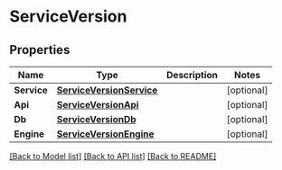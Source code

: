 # ServiceVersion

## Properties

Name | Type | Description | Notes
------------ | ------------- | ------------- | -------------
**Service** | [**ServiceVersionService**](ServiceVersion_service.md) |  | [optional] 
**Api** | [**ServiceVersionApi**](ServiceVersion_api.md) |  | [optional] 
**Db** | [**ServiceVersionDb**](ServiceVersion_db.md) |  | [optional] 
**Engine** | [**ServiceVersionEngine**](ServiceVersion_engine.md) |  | [optional] 

[[Back to Model list]](../README.md#documentation-for-models) [[Back to API list]](../README.md#documentation-for-api-endpoints) [[Back to README]](../README.md)



